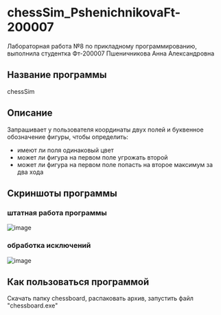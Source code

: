 # chessSim_PshenichnikovaFt-200007
Лабораторная работа №8 по прикладному программированию, выполнила студентка Фт-200007 Пшеничникова Анна Александровна
## Название программы
chessSim
## Описание
Запрашивает у пользователя координаты двух полей и буквенное обозначение фигуры, чтобы определить:
- имеют ли поля одинаковый цвет
- может ли фигура на первом поле угрожать второй
- может ли фигура на первом поле попасть на второе максимум за два хода
## Скриншоты программы
### штатная работа программы
![image](https://user-images.githubusercontent.com/73584580/144756756-0594e00c-0c47-4491-b6c6-4351a53f2500.png)
### обработка исключений
![image](https://user-images.githubusercontent.com/73584580/144756810-0f663972-5f09-4a32-be34-2617a8412adb.png)
## Как пользоваться программой
Скачать папку chessboard, распаковать архив, запустить файл "chessboard.exe"

